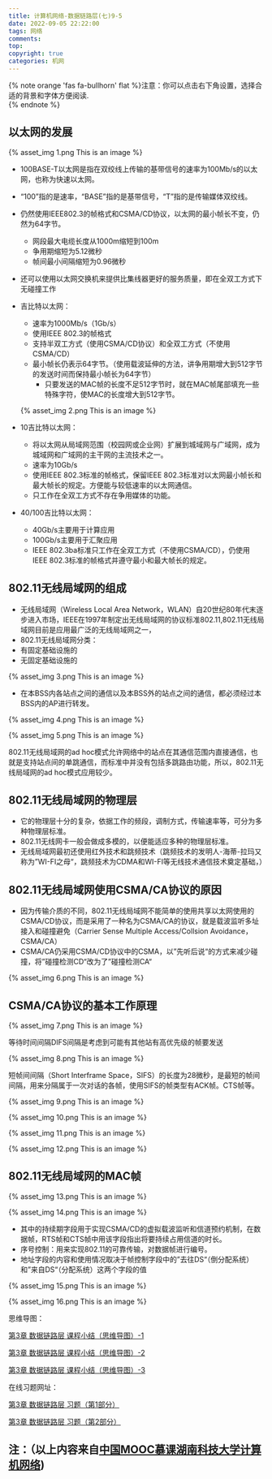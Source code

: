 ```yaml
---
title: 计算机网络-数据链路层(七)9-5
date: 2022-09-05 22:22:00
tags: 网络
comments:
top: 
copyright: true
categories: 机网
---
```

{% note orange 'fas fa-bullhorn' flat %}注意：你可以点击右下角设置，选择合适的背景和字体方便阅读.<br>{% endnote %}

##  以太网的发展

{% asset_img 1.png This is an image %}

* 100BASE-T以太网是指在双绞线上传输的基带信号的速率为100Mb/s的以太网，也称为快速以太网。

<!--more-->

* “100”指的是速率，“BASE”指的是基带信号，“T”指的是传输媒体双绞线。

* 仍然使用IEEE802.3的帧格式和CSMA/CD协议，以太网的最小帧长不变，仍然为64字节。
  * 网段最大电缆长度从1000m缩短到100m
  * 争用期缩短为5.12微秒
  * 帧间最小间隔缩短为0.96微秒

* 还可以使用以太网交换机来提供比集线器更好的服务质量，即在全双工方式下无碰撞工作

* 吉比特以太网：

  * 速率为1000Mb/s（1Gb/s）
  * 使用IEEE 802.3的帧格式
  * 支持半双工方式（使用CSMA/CD协议）和全双工方式（不使用CSMA/CD）
  * 最小帧长仍表示64字节。（使用载波延伸的方法，讲争用期增大到512字节的发送时间而保持最小帧长为64字节）
    * 只要发送的MAC帧的长度不足512字节时，就在MAC帧尾部填充一些特殊字符，使MAC的长度增大到512字节。

  {% asset_img 2.png This is an image %}

* 10吉比特以太网：
  * 将以太网从局域网范围（校园网或企业网）扩展到城域网与广域网，成为城域网和广域网的主干网的主流技术之一。
  * 速率为10Gb/s
  * 使用IEEE 802.3标准的帧格式，保留IEEE 802.3标准对以太网最小帧长和最大帧长的规定。方便能与较低速率的以太网通信。
  * 只工作在全双工方式不存在争用媒体的功能。
* 40/100吉比特以太网：
  * 40Gb/s主要用于计算应用
  * 100Gb/s主要用于汇聚应用
  * IEEE 802.3ba标准只工作在全双工方式（不使用CSMA/CD），仍使用IEEE 802.3标准的帧格式并遵守最小和最大帧长的规定。

##  802.11无线局域网的组成

* 无线局域网（Wireless Local Area Network，WLAN）自20世纪80年代末逐步进入市场，IEEE在1997年制定出无线局域网的协议标准802.11,802.11无线局域网目前是应用最广泛的无线局域网之一，
*  802.11无线局域网分类：
  * 有固定基础设施的
  * 无固定基础设施的

{% asset_img 3.png This is an image %}

* 在本BSS内各站点之间的通信以及本BSS外的站点之间的通信，都必须经过本BSS内的AP进行转发。

{% asset_img 4.png This is an image %}

{% asset_img 5.png This is an image %}

802.11无线局域网的ad hoc模式允许网络中的站点在其通信范围内直接通信，也就是支持站点间的单跳通信，而标准中并没有包括多跳路由功能，所以，802.11无线局域网的ad hoc模式应用较少。

##  802.11无线局域网的物理层

* 它的物理层十分的复杂，依据工作的频段，调制方式，传输速率等，可分为多种物理层标准。
* 802.11无线网卡一般会做成多模的，以便能适应多种的物理层标准。
* 无线局域网最初还使用红外技术和跳频技术（跳频技术的发明人-海蒂-拉玛又称为”WI-FI之母“，跳频技术为CDMA和WI-FI等无线技术通信技术奠定基础，）

##  802.11无线局域网使用CSMA/CA协议的原因

* 因为传输介质的不同，802.11无线局域网不能简单的使用共享以太网使用的CSMA/CD协议，而是采用了一种名为CSMA/CA的协议，就是载波监听多址接入和碰撞避免（Carrier Sense Multiple Access/Collsion Avoidance，CSMA/CA）
* CSMA/CA仍采用CSMA/CD协议中的CSMA，以”先听后说“的方式来减少碰撞，将”碰撞检测CD“改为了”碰撞检测CA“

{% asset_img 6.png This is an image %}

##  CSMA/CA协议的基本工作原理

{% asset_img 7.png This is an image %}

等待时间间隔DIFS间隔是考虑到可能有其他站有高优先级的帧要发送

{% asset_img 8.png This is an image %}

短帧间间隔（Short Interframe Space，SIFS）的长度为28微秒，是最短的帧间间隔，用来分隔属于一次对话的各帧，使用SIFS的帧类型有ACK帧。CTS帧等。

{% asset_img 9.png This is an image %}

{% asset_img 10.png This is an image %}

{% asset_img 11.png This is an image %}

{% asset_img 12.png This is an image %}

##  802.11无线局域网的MAC帧

{% asset_img 13.png This is an image %}

{% asset_img 14.png This is an image %}

* 其中的持续期字段用于实现CSMA/CD的虚拟载波监听和信道预约机制，在数据帧，RTS帧和CTS帧中用该字段指出将要持续占用信道的时长。
* 序号控制：用来实现802.11的可靠传输，对数据帧进行编号。
* 地址字段的内容和使用情况取决于帧控制字段中的”去往DS“（倒分配系统）和”来自DS“（分配系统）这两个字段的值

{% asset_img 15.png This is an image %}

{% asset_img 16.png This is an image %}

思维导图：

[第3章 数据链路层 课程小结（思维导图）-1](https://kdocs.cn/l/cgV0rfS0qZEA)

[第3章 数据链路层 课程小结（思维导图）-2](https://kdocs.cn/l/ciOEeLV6ffuJ)

[第3章 数据链路层 课程小结（思维导图）-3](https://kdocs.cn/l/cnRBS8NFgTll)


在线习题网址：

[第3章 数据链路层  习题（第1部分）](https://kdocs.cn/l/cl60fYfO1qZe)

[第3章 数据链路层  习题（第2部分）](https://kdocs.cn/l/cenjHDfYLe95)


## 注：（以上内容来自[中国MOOC慕课湖南科技大学计算机网络](https://www.icourse163.org/learn/HNKJ-1461816178?tid=1468294445#/learn/announce))













